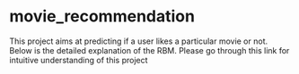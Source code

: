 # movie_recommendation

This project aims at predicting if a user likes a particular movie or not. 
Below is the detailed explanation of the RBM. Please go through this link for intuitive understanding of this project



